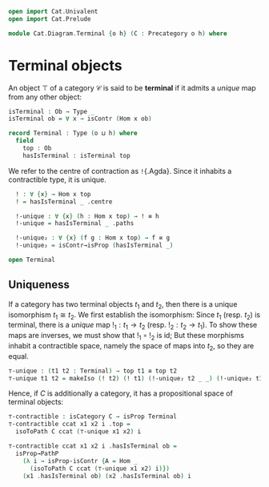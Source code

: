 ```agda
open import Cat.Univalent
open import Cat.Prelude

module Cat.Diagram.Terminal {o h} (C : Precategory o h) where
```

<!--
```agda
open import Cat.Morphism C
```
-->

# Terminal objects

An object $\top$ of a category $\mathcal{C}$ is said to be **terminal**
if it admits a _unique_ map from any other object:

```agda
isTerminal : Ob → Type _
isTerminal ob = ∀ x → isContr (Hom x ob)

record Terminal : Type (o ⊔ h) where
  field
    top : Ob
    hasIsTerminal : isTerminal top
```

We refer to the centre of contraction as `!`{.Agda}. Since it inhabits a
contractible type, it is unique.

```agda
  ! : ∀ {x} → Hom x top
  ! = hasIsTerminal _ .centre

  !-unique : ∀ {x} (h : Hom x top) → ! ≡ h
  !-unique = hasIsTerminal _ .paths

  !-unique₂ : ∀ {x} (f g : Hom x top) → f ≡ g
  !-unique₂ = isContr→isProp (hasIsTerminal _)

open Terminal
```

## Uniqueness

If a category has two terminal objects $t_1$ and $t_2$, then there is a
unique isomorphism $t_1 \cong t_2$. We first establish the isomorphism:
Since $t_1$ (resp. $t_2$) is terminal, there is a _unique_ map $!_1 : t_1 \to
t_2$ (resp. $!_2 : t_2 \to t_1$). To show these maps are inverses, we
must show that $!_1 \circ !_2$ is $\mathrm{id}$; But these morphisms
inhabit a contractible space, namely the space of maps into $t_2$, so
they are equal.

```agda
⊤-unique : (t1 t2 : Terminal) → top t1 ≅ top t2
⊤-unique t1 t2 = makeIso (! t2) (! t1) (!-unique₂ t2 _ _) (!-unique₂ t1 _ _)
```

Hence, if $C$ is additionally a category, it has a propositional space of
terminal objects:

```agda
⊤-contractible : isCategory C → isProp Terminal
⊤-contractible ccat x1 x2 i .top =
  isoToPath C ccat (⊤-unique x1 x2) i

⊤-contractible ccat x1 x2 i .hasIsTerminal ob =
  isProp→PathP
    (λ i → isProp-isContr {A = Hom _
      (isoToPath C ccat (⊤-unique x1 x2) i)})
    (x1 .hasIsTerminal ob) (x2 .hasIsTerminal ob) i
```
